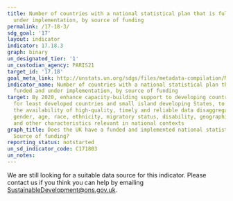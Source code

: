 ```yaml
---
title: Number of countries with a national statistical plan that is fully funded and
  under implementation, by source of funding
permalink: /17-18-3/
sdg_goal: '17'
layout: indicator
indicator: 17.18.3
graph: binary
un_designated_tier: '1'
un_custodian_agency: PARIS21
target_id: '17.18'
goal_meta_link: http://unstats.un.org/sdgs/files/metadata-compilation/Metadata-Goal-17.pdf
indicator_name: Number of countries with a national statistical plan that is fully
  funded and under implementation, by source of funding
target: By 2020, enhance capacity-building support to developing countries, including
  for least developed countries and small island developing States, to increase significantly
  the availability of high-quality, timely and reliable data disaggregated by income,
  gender, age, race, ethnicity, migratory status, disability, geographic location
  and other characteristics relevant in national contexts
graph_title: Does the UK have a funded and implemented national statistics program?
  Source of funding?
reporting_status: notstarted
un_sd_indicator_code: C171803
un_notes:
---
```


We are still looking for a suitable data source for this indicator. Please contact us if you think you can help by emailing <a href="mailto:SustainableDevelopment@ons.gov.uk">SustainableDevelopment@ons.gov.uk</a>.


